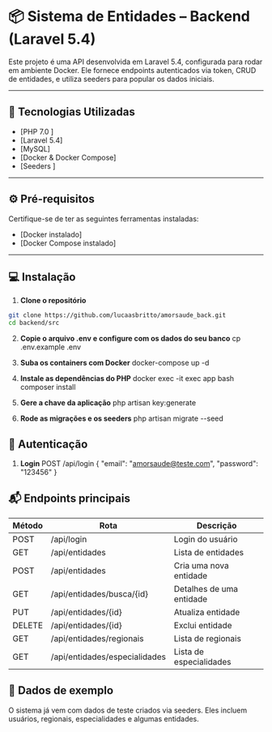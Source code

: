 # 📦 Sistema de Entidades – Backend (Laravel 5.4)

Este projeto é uma API desenvolvida em Laravel 5.4, configurada para rodar em ambiente Docker. Ele fornece endpoints autenticados via token, CRUD de entidades, e utiliza seeders para popular os dados iniciais.

---

## 🚀 Tecnologias Utilizadas

- [PHP 7.0 ]
- [Laravel 5.4]
- [MySQL]
- [Docker & Docker Compose]
- [Seeders ]

---

## ⚙️ Pré-requisitos

Certifique-se de ter as seguintes ferramentas instaladas:

- [Docker instalado]
- [Docker Compose instalado]

---

## 💻 Instalação

1. **Clone o repositório**

```bash
git clone https://github.com/lucaasbritto/amorsaude_back.git
cd backend/src
```

2. **Copie o arquivo .env e configure com os dados do seu banco**
cp .env.example .env

3. **Suba os containers com Docker**
docker-compose up -d

4. **Instale as dependências do PHP**
docker exec -it exec app bash
composer install

5. **Gere a chave da aplicação**
php artisan key:generate

6. **Rode as migrações e os seeders**
php artisan migrate --seed

## 🔐 Autenticação

1. **Login**
POST /api/login
{
  "email": "amorsaude@teste.com",
  "password": "123456"
}

## 📬 Endpoints principais
| Método | Rota                             | Descrição                  |
|--------|----------------------------------|----------------------------|
| POST   | /api/login                       | Login do usuário           |
| GET    | /api/entidades                   | Lista de entidades         |
| POST   | /api/entidades                   | Cria uma nova entidade     |
| GET    | /api/entidades/busca/{id}        | Detalhes de uma entidade   |
| PUT    | /api/entidades/{id}              | Atualiza entidade          |
| DELETE | /api/entidades/{id}              | Exclui entidade            |
| GET    | /api/entidades/regionais         | Lista de regionais         |
| GET    | /api/entidades/especialidades    | Lista de especialidades    |

## 🧪 Dados de exemplo
O sistema já vem com dados de teste criados via seeders. Eles incluem usuários, regionais, especialidades e algumas entidades.
